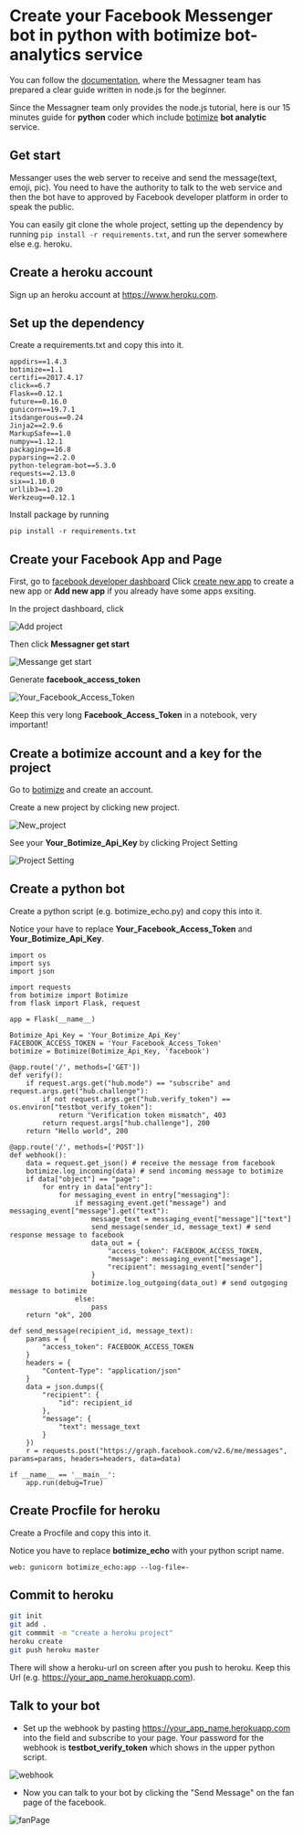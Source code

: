 # Create your Facebook Messenger bot in python with botimize bot-analytics service

You can follow the [documentation](https://developers.facebook.com/docs/messenger-platform/guides/quick-start), where the Messagner team has prepared a clear guide written in node.js for the beginner.

Since the Messagner team only provides the node.js tutorial, here is our 15 minutes guide for **python** coder which include [botimize](http://www.botimize.io) **bot analytic** service.

## Get start

Messanger uses the web server to receive and send the message(text, emoji, pic). You need to have the authority to talk to the web service and then the bot have to approved by Facebook developer platform in order to speak the public.

You can easily git clone the whole project, setting up the dependency by running ```pip install -r requirements.txt```, and run the server somewhere else e.g. heroku.

## Create a heroku account
Sign up an heroku account at https://www.heroku.com.

## Set up the dependency

Create a requirements.txt and copy this into it.
```
appdirs==1.4.3
botimize==1.1
certifi==2017.4.17
click==6.7
Flask==0.12.1
future==0.16.0
gunicorn==19.7.1
itsdangerous==0.24
Jinja2==2.9.6
MarkupSafe==1.0
numpy==1.12.1
packaging==16.8
pyparsing==2.2.0
python-telegram-bot==5.3.0
requests==2.13.0
six==1.10.0
urllib3==1.20
Werkzeug==0.12.1
```

Install package by running
```
pip install -r requirements.txt
```

## Create your Facebook App and Page

First, go to [facebook developer dashboard](https://developers.facebook.com/apps)
Click [create new app](/demo/create_new_app.png) to create a new app or **Add new app** if you already have some apps exsiting.

In the project dashboard, click 

![Add project](/demo/add_project.png)

Then click **Messagner get start**

![Messange get start](/demo/get_start.png)

Generate **facebook_access_token**

![Your_Facebook_Access_Token](/demo/generate_token.png)

Keep this very long **Facebook_Access_Token** in a notebook, very important!

## Create a botimize account and a key for the project

Go to [botimize](https://dashboard.botimize.io/register) and create an account.

Create a new project by clicking new project.

![New_project](/demo/botimize_new_project.png)

See your **Your_Botimize_Api_Key** by clicking Project Setting

![Project Setting](demo/botimize_apiKey.png)

## Create a python bot

Create a python script (e.g. botimize_echo.py) and copy this into it. 

Notice your have to replace **Your_Facebook_Access_Token** and **Your_Botimize_Api_Key**.

```
import os
import sys
import json

import requests
from botimize import Botimize
from flask import Flask, request

app = Flask(__name__)

Botimize_Api_Key = 'Your_Botimize_Api_Key'
FACEBOOK_ACCESS_TOKEN = 'Your_Facebook_Access_Token' 
botimize = Botimize(Botimize_Api_Key, 'facebook')

@app.route('/', methods=['GET'])
def verify():
    if request.args.get("hub.mode") == "subscribe" and request.args.get("hub.challenge"):
        if not request.args.get("hub.verify_token") == os.environ["testbot_verify_token"]:
            return "Verification token mismatch", 403
        return request.args["hub.challenge"], 200
    return "Hello world", 200

@app.route('/', methods=['POST'])
def webhook():
    data = request.get_json() # receive the message from facebook
    botimize.log_incoming(data) # send incoming message to botimize
    if data["object"] == "page":
        for entry in data["entry"]:
            for messaging_event in entry["messaging"]:
                if messaging_event.get("message") and messaging_event["message"].get("text"):
                    message_text = messaging_event["message"]["text"]
                    send_message(sender_id, message_text) # send response message to facebook
                    data_out = {
                        "access_token": FACEBOOK_ACCESS_TOKEN,
                        "message": messaging_event["message"],
                        "recipient": messaging_event["sender"]
                    }
                    botimize.log_outgoing(data_out) # send outgoging message to botimize
                else:
                    pass
    return "ok", 200

def send_message(recipient_id, message_text):
    params = {
        "access_token": FACEBOOK_ACCESS_TOKEN
    }
    headers = {
        "Content-Type": "application/json"
    }
    data = json.dumps({
        "recipient": {
            "id": recipient_id
        },
        "message": {
            "text": message_text
        }
    })
    r = requests.post("https://graph.facebook.com/v2.6/me/messages", params=params, headers=headers, data=data)

if __name__ == '__main__':
    app.run(debug=True)
```

## Create Procfile for heroku

Create a Procfile and copy this into it.

Notice you have to replace **botimize_echo** with your python script name.
```
web: gunicorn botimize_echo:app --log-file=-
```

## Commit to heroku

```bash
git init
git add .
git commmit -m "create a heroku project"
heroku create
git push heroku master
```
There will show a heroku-url on screen after you push to heroku.
Keep this Url (e.g. https://your_app_name.herokuapp.com).

## Talk to your bot

- Set up the webhook by pasting https://your_app_name.herokuapp.com into the field  and subscribe to your page. Your password for the webhook is **testbot_verify_token** which shows in the upper python script.

![webhook](/demo/webhook_token.png)

- Now you can talk to your bot by clicking the "Send Message" on the fan page of the facebook.

![fanPage](/demo/talk2Bot.png)
